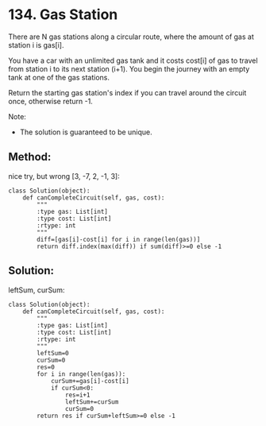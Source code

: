 # 134. Gas Station

There are N gas stations along a circular route, where the amount of gas at station i is gas[i].

You have a car with an unlimited gas tank and it costs cost[i] of gas to travel from station i to its next station (i+1). You begin the journey with an empty tank at one of the gas stations.

Return the starting gas station's index if you can travel around the circuit once, otherwise return -1.

Note:
- The solution is guaranteed to be unique.

## Method:

nice try, but wrong [3, -7, 2, -1, 3]:

    class Solution(object):
        def canCompleteCircuit(self, gas, cost):
            """
            :type gas: List[int]
            :type cost: List[int]
            :rtype: int
            """
            diff=[gas[i]-cost[i] for i in range(len(gas))]
            return diff.index(max(diff)) if sum(diff)>=0 else -1
            
## Solution:

leftSum, curSum:

    class Solution(object):
        def canCompleteCircuit(self, gas, cost):
            """
            :type gas: List[int]
            :type cost: List[int]
            :rtype: int
            """
            leftSum=0
            curSum=0
            res=0
            for i in range(len(gas)):
                curSum+=gas[i]-cost[i]
                if curSum<0:
                    res=i+1
                    leftSum+=curSum
                    curSum=0
            return res if curSum+leftSum>=0 else -1